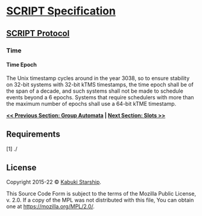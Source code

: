 # [SCRIPT Specification](../)

## [SCRIPT Protocol](./)

### Time

#### Time Epoch

The Unix timestamp cycles around in the year 3038, so to ensure stability on 32-bit systems with 32-bit kTMS timestamps, the time epoch shall be of the span of a decade, and such systems shall not be made to schedule events beyond a 6 epochs. Systems that require schedulers with more than the maximum number of epochs shall use a 64-bit kTME timestamp.

**[<< Previous Section: Group Automata](GroupAutomata.md) | [Next Section: Slots >>](Slots.md)**

## Requirements

[1] ./

## License

Copyright 2015-22 © [Kabuki Starship](https://kabukistarship.com).

This Source Code Form is subject to the terms of the Mozilla Public License, v. 2.0. If a copy of the MPL was not distributed with this file, You can obtain one at <https://mozilla.org/MPL/2.0/>.
